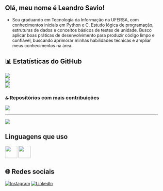 ## Olá, meu nome é Leandro Savio!
- Sou graduando em Tecnologia da Informação na UFERSA, com conhecimentos iniciais em Python e C. Estudo lógica de programação, estruturas de dados e conceitos básicos de testes de unidade. Busco aplicar boas práticas de desenvolvimento para produzir código limpo e confiável, buscando aprimorar minhas habilidades técnicas e ampliar meus conhecimentos na área.

## 📊 Estatísticas do GitHub

![](https://github-readme-stats.vercel.app/api?username=Leandrinz&theme=transparent&hide_border=false&include_all_commits=false&count_private=false)<br/>
![](https://nirzak-streak-stats.vercel.app/?user=Leandrinz&theme=transparent&hide_border=false)<br/>
![](https://github-readme-stats.vercel.app/api/top-langs/?username=Leandrinz&theme=transparent&hide_border=false&include_all_commits=false&count_private=false&layout=compact)

### 🔝 Repositórios com mais contribuições
![](https://github-contributor-stats.vercel.app/api?username=Leandrinz&limit=5&theme=dark&combine_all_yearly_contributions=true)

---
[![](https://visitcount.itsvg.in/api?id=Leandrinz&icon=0&color=0)](https://visitcount.itsvg.in)

<!-- Proudly created with GPRM ( https://gprm.itsvg.in ) -->
## Linguagens que uso

<p>
  <img src="https://cdn.jsdelivr.net/gh/devicons/devicon/icons/python/python-original.svg" width="40" height="40"/>
  <img src="https://cdn.jsdelivr.net/gh/devicons/devicon/icons/c/c-original.svg" width="40" height="40"/>
</p>


## 🌐 Redes sociais

[![Instagram](https://img.shields.io/badge/-@leandro_savio06-833AB4?style=flat-square&logo=instagram&logoColor=white&link=https://instagram.com/leandro_savio06)](https://instagram.com/leandro_savio06)
[![LinkedIn](https://img.shields.io/badge/-Leandro%20Sávio-0077B5?style=flat-square&logo=linkedin&logoColor=white&link=https://www.linkedin.com/in/leandro-savio-967659350)](https://www.linkedin.com/in/leandro-savio-967659350)














